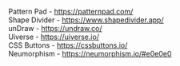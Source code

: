 Pattern Pad - https://patternpad.com/<br>
Shape Divider - https://www.shapedivider.app/<br>
unDraw - https://undraw.co/<br>
Uiverse - https://uiverse.io/<br>
CSS Buttons - https://cssbuttons.io/<br>
Neumorphism - https://neumorphism.io/#e0e0e0<br>
